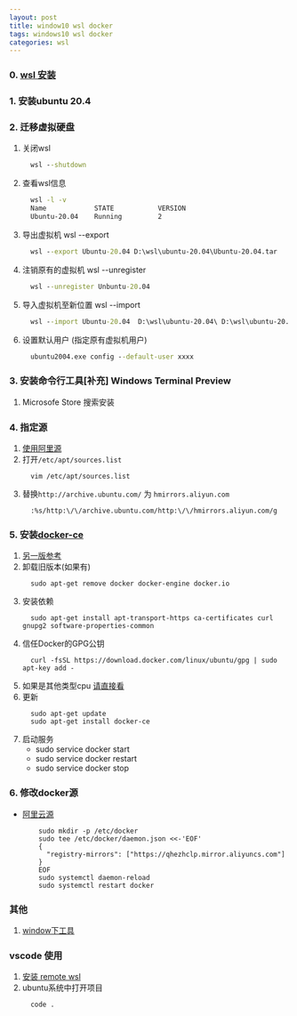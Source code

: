 ```yaml
---
layout: post
title: window10 wsl docker
tags: windows10 wsl docker
categories: wsl
---
```




### 0. [wsl 安装](https://docs.microsoft.com/en-us/windows/wsl/install)
### 1. 安装ubuntu 20.4
### 2. 迁移虚拟硬盘
1. 关闭wsl
    ```bat
      wsl --shutdown
    ```
1. 查看wsl信息
    ```bat
      wsl -l -v
      Name            STATE           VERSION
      Ubuntu-20.04    Running         2
    ```
1. 导出虚拟机 wsl --export <DistroName> <PathtoTarArchive>
    ```bat
      wsl --export Ubuntu-20.04 D:\wsl\ubuntu-20.04\Ubuntu-20.04.tar
    ```
1. 注销原有的虚拟机  wsl --unregister <DistroName>
    ```bat
      wsl --unregister Unbuntu-20.04
    ```
1. 导入虚拟机至新位置 wsl --import <DistroName> <PathToDistroNewDirectory> <PathToTarArchive>
    ```bat
      wsl --import Ubuntu-20.04  D:\wsl\ubuntu-20.04\ D:\wsl\ubuntu-20.04\Ubuntu-20.04.tar
    ```
1. 设置默认用户 (指定原有虚拟机用户)
    ```bat
      ubuntu2004.exe config --default-user xxxx
    ```
### 3. 安装命令行工具[补充] Windows Terminal Preview 
1. Microsofe Store 搜索安装
### 4. 指定源
1. [使用阿里源](https://developer.aliyun.com/mirror/ubuntu?spm=a2c6h.13651102.0.0.20a61b11QBIo9k)
1. 打开```/etc/apt/sources.list```
    ```shell
      vim /etc/apt/sources.list
    ```
1. 替换```http://archive.ubuntu.com/``` 为 ```hmirrors.aliyun.com```
    ```shell
      :%s/http:\/\/archive.ubuntu.com/http:\/\/hmirrors.aliyun.com/g
    ```
### 5. 安装[docker-ce](https://mirrors.tuna.tsinghua.edu.cn/help/docker-ce/)
1. [另一版参考](https://www.codingwithcalvin.net/installing-docker-and-docker-compose-in-wsl2ubuntu-on-windows/)
1. 卸载旧版本(如果有)
    ```shell
      sudo apt-get remove docker docker-engine docker.io
    ```
1. 安装依赖
    ```
      sudo apt-get install apt-transport-https ca-certificates curl gnupg2 software-properties-common
    ```
1. 信任Docker的GPG公钥
    ```shell
      curl -fsSL https://download.docker.com/linux/ubuntu/gpg | sudo apt-key add -
    ```
1. 如果是其他类型cpu [请直接看](https://mirrors.tuna.tsinghua.edu.cn/help/docker-ce/)
1. 更新
    ```shell
      sudo apt-get update
      sudo apt-get install docker-ce
    ```
1. 启动服务
    - sudo service docker start
    - sudo service docker restart
    - sudo service docker stop

### 6. 修改docker源
  - [阿里云源](https://cr.console.aliyun.com/cn-hangzhou/instances/mirrors)
    ```
        sudo mkdir -p /etc/docker
        sudo tee /etc/docker/daemon.json <<-'EOF'
        {
          "registry-mirrors": ["https://qhezhclp.mirror.aliyuncs.com"]
        }
        EOF
        sudo systemctl daemon-reload
        sudo systemctl restart docker
    ```
### 其他
1. [window下工具](https://nickjanetakis.com/blog/a-linux-dev-environment-on-windows-with-wsl-2-docker-desktop-and-more)

### vscode 使用
1. [安装 remote wsl](https://marketplace.visualstudio.com/items?itemName=ms-vscode-remote.remote-wsl)
1. ubuntu系统中打开项目
    ```shell
      code .
    ```
